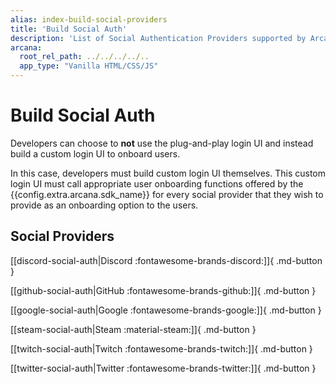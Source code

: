 ```yaml
---
alias: index-build-social-providers
title: 'Build Social Auth'
description: 'List of Social Authentication Providers supported by Arcana Auth. Learn how developers can onboard app users with a custom login UI and enable social authentication in apps integrated with the Arcana SDK.'
arcana:
  root_rel_path: ../../../../..
  app_type: "Vanilla HTML/CSS/JS"
---
```


# Build Social Auth

Developers can choose to **not** use the plug-and-play login UI and instead build a custom login UI to onboard users. 

In this case, developers must build custom login UI themselves. This custom login UI must call appropriate user onboarding functions offered by the {{config.extra.arcana.sdk_name}} for every social provider that they wish to provide as an onboarding option to the users.

## Social Providers

[[discord-social-auth|Discord :fontawesome-brands-discord:]]{ .md-button }

[[github-social-auth|GitHub :fontawesome-brands-github:]]{ .md-button }

[[google-social-auth|Google :fontawesome-brands-google:]]{ .md-button }

[[steam-social-auth|Steam :material-steam:]]{ .md-button }

[[twitch-social-auth|Twitch :fontawesome-brands-twitch:]]{ .md-button }

[[twitter-social-auth|Twitter :fontawesome-brands-twitter:]]{ .md-button }
